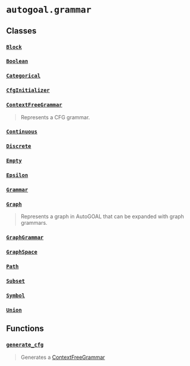 # `autogoal.grammar`

## Classes

### [`Block`](../autogoal.grammar.Block)
### [`Boolean`](../autogoal.grammar.Boolean)
### [`Categorical`](../autogoal.grammar.Categorical)
### [`CfgInitializer`](../autogoal.grammar.CfgInitializer)
### [`ContextFreeGrammar`](../autogoal.grammar.ContextFreeGrammar)
> Represents a CFG grammar.

### [`Continuous`](../autogoal.grammar.Continuous)
### [`Discrete`](../autogoal.grammar.Discrete)
### [`Empty`](../autogoal.grammar.Empty)
### [`Epsilon`](../autogoal.grammar.Epsilon)
### [`Grammar`](../autogoal.grammar.Grammar)
### [`Graph`](../autogoal.grammar.Graph)
> Represents a graph in AutoGOAL that can be expanded with graph grammars.

### [`GraphGrammar`](../autogoal.grammar.GraphGrammar)
### [`GraphSpace`](../autogoal.grammar.GraphSpace)
### [`Path`](../autogoal.grammar.Path)
### [`Subset`](../autogoal.grammar.Subset)
### [`Symbol`](../autogoal.grammar.Symbol)
### [`Union`](../autogoal.grammar.Union)

## Functions

### [`generate_cfg`](../autogoal.grammar.generate_cfg)
> Generates a [ContextFreeGrammar](/api/autogoal.grammar/#contextfreegrammar)

